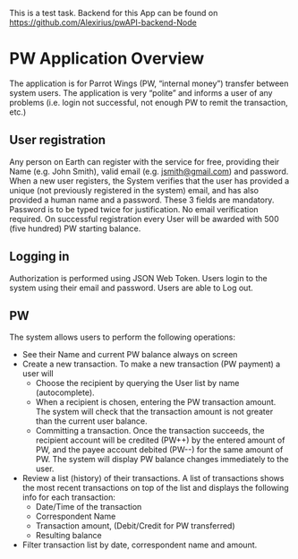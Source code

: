 This is a test task.
Backend for this App can be found on https://github.com/Alexirius/pwAPI-backend-Node

# PW Application Overview
The application is for Parrot Wings (PW, “internal money”) transfer between system users.
The application is very “polite” and informs a user of any problems (i.e. login not successful, not enough PW to remit the transaction, etc.)

## User registration 
Any person on Earth can register with the service for free, providing their Name (e.g. John Smith), valid email (e.g. jsmith@gmail.com) and password. 
When a new user registers, the System verifies that the user has provided a unique (not previously registered in the system) email, and has also provided a human name and a password. These 3 fields are mandatory. Password is to be typed twice for justification. No email verification required.
On successful registration every User will be awarded with 500 (five hundred) PW starting balance.

## Logging in
Authorization is performed using JSON Web Token.
Users login to the system using their email and password.
Users are able to Log out.

## PW
The system allows users to perform the following operations:
- See their Name and current PW balance always on screen
- Create a new transaction. To make a new transaction (PW payment) a user will
  - Choose the recipient by querying the  User list by name (autocomplete). 
  - When a recipient is chosen, entering the PW transaction amount. The system will check that the transaction amount is not greater than the current user balance.
  - Committing a transaction. Once the transaction succeeds, the recipient account will be credited (PW++) by the entered amount of PW, and the payee account debited (PW--) for the same amount of PW. The system will display PW balance changes immediately to the user.
- Review a list (history) of their transactions. A list of transactions shows the most recent transactions on top of the list and displays the following info for each transaction:
  - Date/Time of the transaction
  - Correspondent Name
  - Transaction amount, (Debit/Credit  for PW transferred)
  - Resulting balance
- Filter transaction list by date, correspondent name and amount. 

